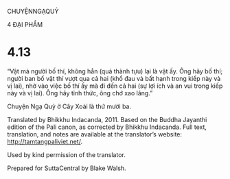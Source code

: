 CHUYỆNNGẠQUỶ

4 ĐẠI PHẨM

# 4.13

“Vật mà người bố thí, không hẳn (quả thành tựu) lại là vật ấy. Ông hãy bố thí; người ban bố vật thí vượt qua cả hai (khổ đau và bất hạnh trong kiếp này và vị lai), nhờ vào việc bố thí ấy mà đi đến cả hai (sự lợi ích và an vui trong kiếp này và vị lai). Ông hãy tỉnh thức, ông chớ xao lãng.”

Chuyện Ngạ Quỷ ở Cây Xoài là thứ mười ba.

Translated by Bhikkhu Indacanda, 2011. Based on the Buddha Jayanthi edition of the Pali canon, as corrected by Bhikkhu Indacanda. Full text, translation, and notes are available at the translator’s website: http://tamtangpaliviet.net/.

Used by kind permission of the translator.

Prepared for SuttaCentral by Blake Walsh.